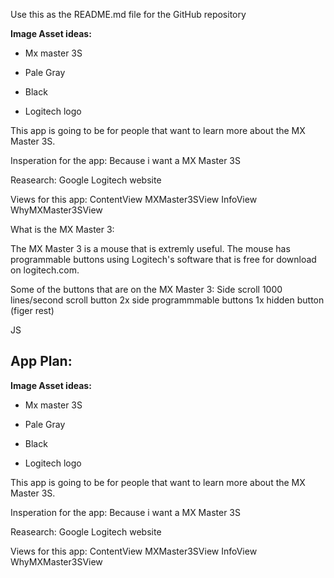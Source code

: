 
Use this as the README.md file for the GitHub repository

**Image Asset ideas:**

-   Mx master 3S 

-   Pale Gray
-   Black
-   Logitech logo

This app is going to be for people that want to learn more about the MX Master 3S.

Insperation for the app: 
Because i want a MX Master 3S


Reasearch:
Google
Logitech website


Views for this app:
ContentView
MXMaster3SView
InfoView
WhyMXMaster3SView



What is the MX Master 3:

The MX Master 3 is a mouse that is extremly useful. The mouse has programmable buttons using Logitech's software that is free for download on logitech.com. 

Some of the buttons that are on the MX Master 3:
Side scroll
1000 lines/second scroll button
2x side programmmable buttons
1x hidden button (figer rest)


JS


## App Plan:

**Image Asset ideas:**

-   Mx master 3S 

-   Pale Gray
-   Black
-   Logitech logo

This app is going to be for people that want to learn more about the MX Master 3S.

Insperation for the app: 
Because i want a MX Master 3S


Reasearch:
Google
Logitech website


Views for this app:
ContentView
MXMaster3SView
InfoView
WhyMXMaster3SView

